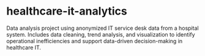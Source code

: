 # healthcare-it-analytics
Data analysis project using anonymized IT service desk data from a hospital system. Includes data cleaning, trend analysis, and visualization to identify operational inefficiencies and support data-driven decision-making in healthcare IT.
